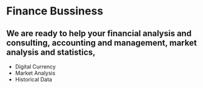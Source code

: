 # Finance Bussiness

## We are ready to help your financial analysis and consulting, accounting and management, market analysis and statistics,
<div>
    <ul>
        <li>Digital Currency</li>
        <li>Market Analysis</li>
        <li>Historical Data</li>
    </ul>
</div>